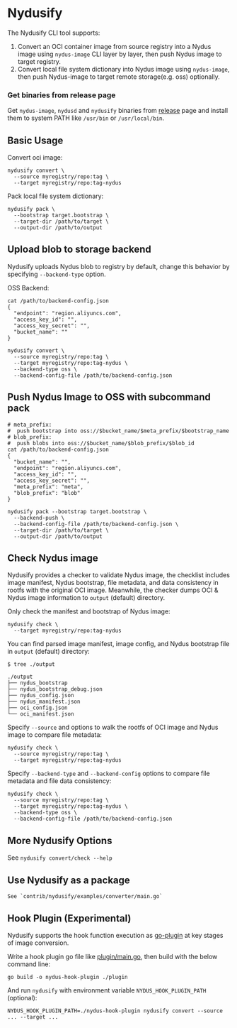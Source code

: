 # Nydusify

The Nydusify CLI tool supports:
1. Convert an OCI container image from source registry into a Nydus image using `nydus-image` CLI layer by layer, then push Nydus image to target registry.
2. Convert local file system dictionary into Nydus image using `nydus-image`, then push Nydus-image to target remote storage(e.g. oss) optionally.

### Get binaries from release page

Get `nydus-image`, `nydusd` and `nydusify` binaries from [release](https://github.com/dragonflyoss/image-service/releases/latest) page and install them to system PATH like `/usr/bin` or `/usr/local/bin`.

## Basic Usage

Convert oci image:
```
nydusify convert \
  --source myregistry/repo:tag \
  --target myregistry/repo:tag-nydus
```
Pack local file system dictionary:
```
nydusify pack \
  --bootstrap target.bootstrap \
  --target-dir /path/to/target \
  --output-dir /path/to/output
```

## Upload blob to storage backend

Nydusify uploads Nydus blob to registry by default, change this behavior by specifying `--backend-type` option.

OSS Backend:

``` shell
cat /path/to/backend-config.json
{
  "endpoint": "region.aliyuncs.com",
  "access_key_id": "",
  "access_key_secret": "",
  "bucket_name": ""
}
```

``` shell
nydusify convert \
  --source myregistry/repo:tag \
  --target myregistry/repo:tag-nydus \
  --backend-type oss \
  --backend-config-file /path/to/backend-config.json
```

## Push Nydus Image to OSS with subcommand pack
``` shell
# meta_prefix:
#  push bootstrap into oss://$bucket_name/$meta_prefix/$bootstrap_name
# blob_prefix:
#  push blobs into oss://$bucket_name/$blob_prefix/$blob_id
cat /path/to/backend-config.json
{
  "bucket_name": "",
  "endpoint": "region.aliyuncs.com",
  "access_key_id": "",
  "access_key_secret": "",
  "meta_prefix": "meta",
  "blob_prefix": "blob"
}

nydusify pack --bootstrap target.bootstrap \
  --backend-push \
  --backend-config-file /path/to/backend-config.json \
  --target-dir /path/to/target \
  --output-dir /path/to/output
```

## Check Nydus image

Nydusify provides a checker to validate Nydus image, the checklist includes image manifest, Nydus bootstrap, file metadata, and data consistency in rootfs with the original OCI image. Meanwhile, the checker dumps OCI & Nydus image information to `output` (default) directory.

Only check the manifest and bootstrap of Nydus image:

``` shell
nydusify check \
  --target myregistry/repo:tag-nydus
```

You can find parsed image manifest, image config, and Nydus bootstrap file in `output` (default) directory:

``` shell
$ tree ./output

./output
├── nydus_bootstrap
├── nydus_bootstrap_debug.json
├── nydus_config.json
├── nydus_manifest.json
├── oci_config.json
└── oci_manifest.json
```

Specify `--source` and options to walk the rootfs of OCI image and Nydus image to compare file metadata:

``` shell
nydusify check \
  --source myregistry/repo:tag \
  --target myregistry/repo:tag-nydus
```

Specify `--backend-type` and `--backend-config` options to compare file metadata and file data consistency:

``` shell
nydusify check \
  --source myregistry/repo:tag \
  --target myregistry/repo:tag-nydus \
  --backend-type oss \
  --backend-config-file /path/to/backend-config.json
```

## More Nydusify Options

See `nydusify convert/check --help`

## Use Nydusify as a package

``` golang
See `contrib/nydusify/examples/converter/main.go`
```

## Hook Plugin (Experimental)

Nydusify supports the hook function execution as [go-plugin](https://github.com/hashicorp/go-plugin) at key stages of image conversion.

Write a hook plugin go file like [plugin/main.go](../contrib/nydusify/plugin/main.go), then build with the below command line:

```
go build -o nydus-hook-plugin ./plugin
```

And run `nydusify` with environment variable `NYDUS_HOOK_PLUGIN_PATH` (optional):

```
NYDUS_HOOK_PLUGIN_PATH=./nydus-hook-plugin nydusify convert --source ... --target ...
```
